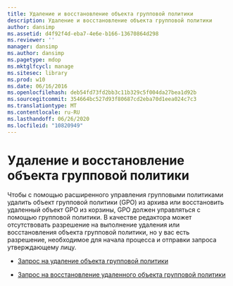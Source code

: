 ```yaml
---
title: Удаление и восстановление объекта групповой политики
description: Удаление и восстановление объекта групповой политики
author: dansimp
ms.assetid: d4f92f4d-eba7-4e6e-b166-13670864d298
ms.reviewer: ''
manager: dansimp
ms.author: dansimp
ms.pagetype: mdop
ms.mktglfcycl: manage
ms.sitesec: library
ms.prod: w10
ms.date: 06/16/2016
ms.openlocfilehash: deb54fd73fd2bb3c11b329c5f004da27bea1d92b
ms.sourcegitcommit: 354664bc527d93f80687cd2eba70d1eea024c7c3
ms.translationtype: MT
ms.contentlocale: ru-RU
ms.lasthandoff: 06/26/2020
ms.locfileid: "10820949"
---
```

# Удаление и восстановление объекта групповой политики


Чтобы с помощью расширенного управления групповыми политиками удалить объект групповой политики (GPO) из архива или восстановить удаленный объект GPO из корзины, GPO должен управляться с помощью групповой политики. В качестве редактора может отсутствовать разрешение на выполнение удаления или восстановления объекта групповой политики, но у вас есть разрешение, необходимое для начала процесса и отправки запроса утверждающему лицу.

-   [Запрос на удаление объекта групповой политики](request-deletion-of-a-gpo-agpm40.md)

-   [Запрос на восстановление удаленного объекта групповой политики](request-restoration-of-a-deleted-gpo-agpm40.md)

 

 





